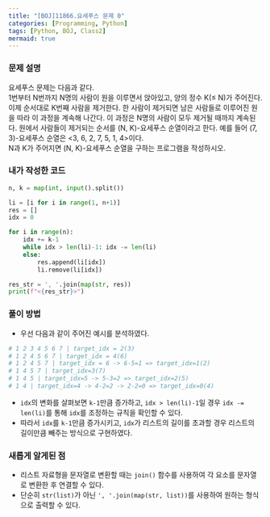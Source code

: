```yaml
---
title: "[BOJ]11866.요세푸스 문제 0"
categories: [Programming, Python]
tags: [Python, BOJ, Class2]
mermaid: true
---
```

### 문제 설명  
요세푸스 문제는 다음과 같다.  
1번부터 N번까지 N명의 사람이 원을 이루면서 앉아있고, 양의 정수 K(≤ N)가 주어진다. 이제 순서대로 K번째 사람을 제거한다. 한 사람이 제거되면 남은 사람들로 이루어진 원을 따라 이 과정을 계속해 나간다. 이 과정은 N명의 사람이 모두 제거될 때까지 계속된다. 원에서 사람들이 제거되는 순서를 (N, K)-요세푸스 순열이라고 한다. 예를 들어 (7, 3)-요세푸스 순열은 <3, 6, 2, 7, 5, 1, 4>이다.  
N과 K가 주어지면 (N, K)-요세푸스 순열을 구하는 프로그램을 작성하시오.  

### 내가 작성한 코드  
```python
n, k = map(int, input().split())

li = [i for i in range(1, n+1)]
res = []
idx = 0

for i in range(n):
    idx += k-1
    while idx > len(li)-1: idx -= len(li)
    else:
        res.append(li[idx])
        li.remove(li[idx])

res_str = ', '.join(map(str, res))
print(f"<{res_str}>")
```

### 풀이 방법  
- 우선 다음과 같이 주어진 예시를 분석하였다.
```python
# 1 2 3 4 5 6 7 | target_idx = 2(3)
# 1 2 4 5 6 7 | target_idx = 4(6)
# 1 2 4 5 7 | target_idx = 6 -> 6-5=1 => target_idx=1(2)
# 1 4 5 7 | target_idx=3(7)
# 1 4 5 | target_idx=5 -> 5-3=2 => target_idx=2(5)
# 1 4 | target_idx=4 -> 4-2=2 -> 2-2=0 => target_idx=0(4)
```
- `idx`의 변화를 살펴보면 `k-1`만큼 증가하고, `idx > len(li)-1`일 경우 `idx -= len(li)`를 통해 `idx`를 조정하는 규칙을 확인할 수 있다.  
- 따라서 `idx`를 `k-1`만큼 증가시키고, `idx`가 리스트의 길이를 초과할 경우 리스트의 길이만큼 빼주는 방식으로 구현하였다.  

### 새롭게 알게된 점  
- 리스트 자료형을 문자열로 변환할 때는 `join()` 함수를 사용하여 각 요소를 문자열로 변환한 후 연결할 수 있다.  
- 단순히 `str(list)`가 아닌 `', '.join(map(str, list))`를 사용하여 원하는 형식으로 출력할 수 있다.  